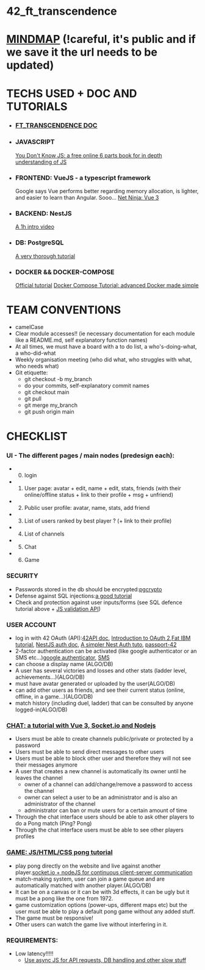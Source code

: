 # 42_ft_transcendence

# [MINDMAP](https://app.mindmup.com/map/_free/2021/09/25828b20168011ecb33a8fface99c92d) (!careful, it's public and if we save it the url needs to be updated)

# TECHS USED + DOC AND TUTORIALS
  - ### [FT_TRANSCENDENCE DOC](https://github.com/qingqingqingli/ft_transcendence/wiki)

  - ### JAVASCRIPT
      [You Don't Know JS: a free online 6 parts book for in depth understanding of JS](https://github.com/getify/You-Dont-Know-JS/tree/1st-ed)

  - ### FRONTEND: VueJS - a typescript framework
      Google says Vue performs better regarding memory allocation, is lighter, and easier to learn than Angular. Sooo... 
      [Net Ninja: Vue 3](https://www.youtube.com/watch?v=YrxBCBibVo0&list=PL4cUxeGkcC9hYYGbV60Vq3IXYNfDk8At1)
  - ### BACKEND: NestJS
    [A 1h intro video](https://www.youtube.com/watch?v=F_oOtaxb0L8)

  - ### DB: PostgreSQL
    [A very thorough tutorial](https://www.postgresqltutorial.com/)

  - ### DOCKER && DOCKER-COMPOSE
    [Official tutorial](https://docs.docker.com/compose/gettingstarted/)
    [Docker Compose Tutorial: advanced Docker made simple](https://www.educative.io/blog/docker-compose-tutorial)


# TEAM CONVENTIONS
  - camelCase
  - Clear module accesses!! (ie necessary documentation for each module like a README.md, self explanatory function names)
  - At all times, we must have a board with a to do list, a who's-doing-what, a who-did-what
  - Weekly organisation meeting (who did what, who struggles with what, who needs what)
  - Git etiquette:
      - git checkout -b my_branch
      - do your commits, self-explanatory commit names
      - git checkout main
      - git pull
      - git merge my_branch
      - git push origin main


# CHECKLIST

### UI - The different pages / main nodes (predesign each):
  - 0) login
  - 1) User page: avatar + edit, name + edit, stats, friends (with their online/offline status + link to their profile + msg + unfriend)
  - 2) Public user profile: avatar, name, stats, add friend
  - 3) List of users ranked by best player ? (+ link to their profile)
  - 4) List of channels
  - 5) Chat
  - 6) Game

### SECURITY
  - Passwords stored in the db should be encrypted:[pgcrypto](https://x-team.com/blog/storing-secure-passwords-with-postgresql/)
  - Defense against SQL injections:[a good tutorial](https://blog.crunchydata.com/blog/preventing-sql-injection-attacks-in-postgresql)
  - Check and protection against user inputs/forms (see SQL defence tutorial above + [JS validation API](https://www.w3schools.com/js/js_validation_api.asp))

### USER ACCOUNT
  - log in with 42 OAuth (API):[42API doc](https://api.intra.42.fr/apidoc), [Introduction to OAuth 2](https://www.digitalocean.com/community/tutorials/an-introduction-to-oauth-2),[Fat IBM tutorial](https://www.ibm.com/docs/en/acfc?topic=endpoint-tutorial-securing-api-by-using-oauth-20), [NestJS auth doc](https://docs.nestjs.com/security/authentication#authentication), [A simpler Nest Auth tuto](https://www.nerd.vision/post/nestjs-third-party-oauth2-authentication), [passport-42](https://www.npmjs.com/package/passport-42)
  - 2-factor authentication can be activated (like google authenticator or an SMS etc...)[google authenticator](https://github.com/speakeasyjs/speakeasy), [SMS](https://cloud.google.com/identity-platform/docs/web/mfa)
  - can choose a display name (ALGO/DB)
  - A user has several victories and losses and other stats (ladder level, achievements...)(ALGO/DB)
  - must have avatar generated or uploaded by the user(ALGO/DB)
  - can add other users as friends, and see their current status (online, offline, in a game...)(ALGO/DB)
  - match history (including duel, ladder) that can be consulted by anyone logged-in(ALGO/DB)

### [CHAT: a tutorial with Vue 3, Socket.io and Nodejs](https://masteringbackend.com/posts/build-a-real-time-chat-app-with-vue-3-socket-io-and-nodejs/)
  - Users must be able to create channels public/private or protected by a password
  - Users must be able to send direct messages to other users
  - Users must be able to block other user and therefore they will not see their messages anymore
  - A user that creates a new channel is automatically its owner until he leaves the channel
    - owner of a channel can add/change/remove a password to access the channel
    - owner can select a user to be an administrator and is also an administrator of the channel
    - administrator can ban or mute users for a certain amount of time
  - Through the chat interface users should be able to ask other players to do a Pong match (Ping? Pong)
  - Through the chat interface users must be able to see other players profiles

### [GAME: JS/HTML/CSS pong tutorial](https://medium.com/nerd-for-tech/building-pong-with-javascript-c0dd0ab79c9c)
  - play pong directly on the website and live against another player.[socket.io + nodeJS for continuous client-server communication](https://www.youtube.com/watch?v=w6EIMfJmpZ4)
  - match-making system, user can join a game queue and are automatically matched with another player.(ALGO/DB)
  - It can be on a canvas or it can be with 3d effects, it can be ugly but it must be a pong like the one from 1972.
  - game customization options (power-ups, different maps etc) but the user must be able to play a default pong game without any added stuff.
  - The game must be responsive!
  - Other users can watch the game live without interfering in it.


### REQUIREMENTS:
  - Low latency!!!!!
      - [Use async JS for API requests, DB handling and other slow stuff](https://javascript.info/async-await)
